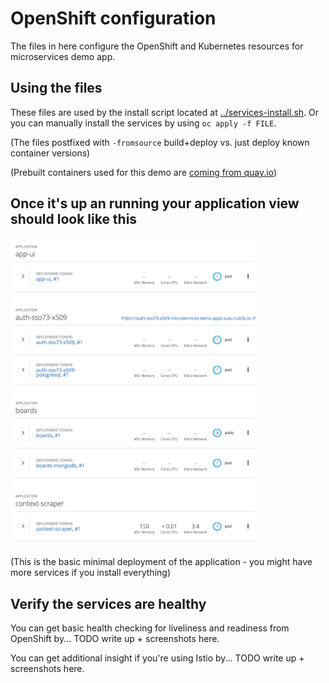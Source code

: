 # OpenShift configuration
The files in here configure the OpenShift and Kubernetes resources for microservices demo app.


## Using the files
These files are used by the install script located at [../services-install.sh](../services-install.sh).
Or you can manually install the services by using `oc apply -f FILE`.

(The files postfixed with `-fromsource` build+deploy vs. just deploy known container versions)

(Prebuilt containers used for this demo are [coming from quay.io][1])


## Once it's up an running your application view should look like this
<img src="./screenshot-ocp-overview.png" width="400">

(This is the basic minimal deployment of the application - you might have more services if you install everything)


## Verify the services are healthy
You can get basic health checking for liveliness and readiness from OpenShift by... TODO write up + screenshots here.

You can get additional insight if you're using Istio by... TODO write up + screenshots here.


[1]: https://quay.io/user/jasonredhat